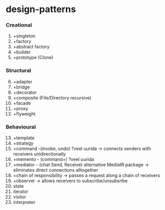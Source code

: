 # design-patterns

### Creational 
1. +singleton
2. +factory
3. +abstract factory
4. +builder
5. +prototype (Clone)

### Structural
6. +adapter
7. +bridge
8. +decorator
9. +composite (File/Directory recursive)
10. +facade
11. +proxy
12. +flyweight

### Behavioural
13. +template
14. +strategy
15. +command -(invoke, undo) ?veel uurida -> connects senders with receivers unidirectionally
16. +memento - (command+) ?veel uurida
17. +mediator - (chat Send, Receive) alternative MediatR package -> eliminates direct connections alltogether
18. +chain of responsibility -> passes a request along a chain of receivers
19. +observer -> allows receivers to subscribe/unsubsribe
20. state
21. iterator
22. visitor
23. interpreter


